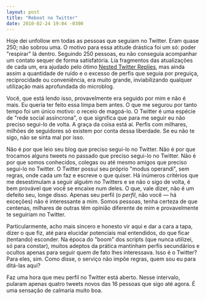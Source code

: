 ```yaml
---
layout: post
title: "Reboot no Twitter"
date: 2010-02-24 19:04 -0300
---
```

Hoje dei unfollow em todas as pessoas que seguiam no Twitter. Eram quase 250; não sobrou uma. O motivo para essa atitude drástica foi um só: poder "respirar" lá dentro. Seguindo 250 pessoas, eu não conseguia acompanhar um contato sequer de forma satisfatória. Lia fragmentos das atualizações de cada um, era ajudado pelo ótimo [Nested Twitter Replies](http://meiobit.com/meio-bit/dicas/como-acompanhar-conversas-no-twitter), mas ainda assim a quantidade de ruído e o excesso de perfis que seguia por preguiça, reciprocidade ou conveniência, era muito grande, inviabilizando qualquer utilização mais aprofundada do microblog.

Você, que está lendo isso, provavelmente era seguido por mim e não é mais. Eu queria ter feito essa limpa bem antes. O que me segurou por tanto tempo foi um único motivo: o receio de magoá-lo. O Twitter é uma espécie de "rede social assíncrona", o que significa que para me seguir eu não preciso segui-lo de volta. A graça da coisa está aí. Perfis com milhares, milhões de seguidores só existem por conta dessa liberdade. Se eu não te sigo, não se sinta mal por isso.

Não é por que leio seu blog que preciso segui-lo no Twitter. Não é por que trocamos alguns tweets no passado que preciso segui-lo no Twitter. Não é por que somos conhecidos, colegas ou até mesmo amigos que preciso segui-lo no Twitter. O Twitter possui seu próprio "modus operandi", sem regras, onde cada um faz e escreve o que quiser. Há inúmeros critérios que me desestimulam a seguir alguém no Twitters e se não o sigo de volta, é bem provável que você se encaixe num deles. O que, vale dizer, não é um defeito seu, longe disso. Apenas seu perfil (o _perfil_, não você — há exceções) não é interessante a mim. Somos pessoas, tenha certeza de que centenas, milhares de outras têm opinião diferente de mim e provavelmente te seguiriam no Twitter.

Particularmente, acho mais sincero e honesto vir aqui e dar a cara a tapa, dizer o que fiz, até para elucidar potenciais mal entendidos, do que ficar (tentando) esconder. Na época do "boom" dos scripts (que nunca utilizei, só para constar), muitos adeptos da prática mantinham perfis secundários e ocultos apenas para seguir quem de fato lhes interessava. Isso é o Twitter? Para eles, sim. Como disse, o serviço não impõe regras, quem sou eu para ditá-las aqui?

Faz uma hora que meu perfil no Twitter está aberto. Nesse intervalo, pularam apenas quatro tweets novos das 16 pessoas que sigo até agora. É uma sensação de calmaria muito boa.
